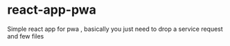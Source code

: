 # react-app-pwa
Simple react app for pwa , basically you just need to drop a service request and few files 
